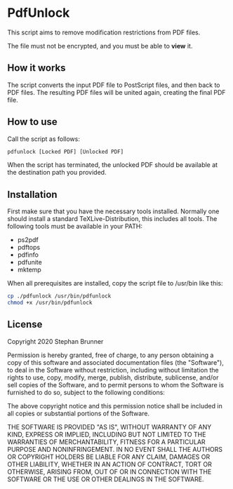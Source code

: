 # PdfUnlock
This script aims to remove modification restrictions from PDF files. 

The file must not be encrypted, and you must be able to **view** it.

## How it works
The script converts the input PDF file to PostScript files, and then back to PDF files. The resulting PDF files will be united again, creating the final PDF file.

## How to use
Call the script as follows:
```bash
pdfunlock [Locked PDF] [Unlocked PDF]
```

When the script has terminated, the unlocked PDF should be available at the destination path you provided.

## Installation
First make sure that you have the necessary tools installed. Normally one should install a standard TeXLive-Distribution, this includes all tools.
The following tools must be available in your PATH:
- ps2pdf
- pdftops
- pdfinfo
- pdfunite
- mktemp

When all prerequisites are installed, copy the script file to /usr/bin like this:
```bash
cp ./pdfunlock /usr/bin/pdfunlock
chmod +x /usr/bin/pdfunlock
```

## License
Copyright 2020 Stephan Brunner

Permission is hereby granted, free of charge, to any person obtaining a copy of this software and associated documentation files (the "Software"), to deal in the Software without restriction, including without limitation the rights to use, copy, modify, merge, publish, distribute, sublicense, and/or sell copies of the Software, and to permit persons to whom the Software is furnished to do so, subject to the following conditions:

The above copyright notice and this permission notice shall be included in all copies or substantial portions of the Software.

THE SOFTWARE IS PROVIDED "AS IS", WITHOUT WARRANTY OF ANY KIND, EXPRESS OR IMPLIED, INCLUDING BUT NOT LIMITED TO THE WARRANTIES OF MERCHANTABILITY, FITNESS FOR A PARTICULAR PURPOSE AND NONINFRINGEMENT. IN NO EVENT SHALL THE AUTHORS OR COPYRIGHT HOLDERS BE LIABLE FOR ANY CLAIM, DAMAGES OR OTHER LIABILITY, WHETHER IN AN ACTION OF CONTRACT, TORT OR OTHERWISE, ARISING FROM, OUT OF OR IN CONNECTION WITH THE SOFTWARE OR THE USE OR OTHER DEALINGS IN THE SOFTWARE.

